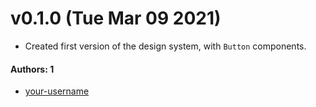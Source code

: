 
# v0.1.0 (Tue Mar 09 2021)

- Created first version of the design system, with `Button` components.

#### Authors: 1

- [your-username](https://github.com/your-username)
